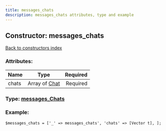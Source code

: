 ```yaml
---
title: messages_chats
description: messages_chats attributes, type and example
---
```

## Constructor: messages\_chats  
[Back to constructors index](index.md)



### Attributes:

| Name     |    Type       | Required |
|----------|:-------------:|---------:|
|chats|Array of [Chat](../types/Chat.md) | Required|



### Type: [messages\_Chats](../types/messages_Chats.md)


### Example:

```
$messages_chats = ['_' => messages_chats', 'chats' => [Vector t], ];
```
